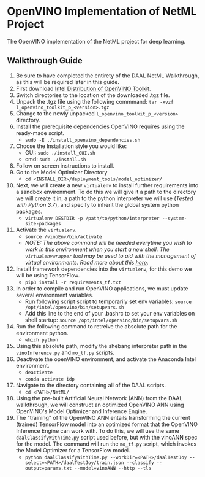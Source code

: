 # OpenVINO Implementation of NetML Project
The OpenVINO implementation of the NetML project for deep learning.

## Walkthrough Guide
1. Be sure to have completed the entirety of the DAAL NetML Walkthrough, as this will be required later in this guide.
2. First download [Intel Distribution of OpenVINO Toolkit](https://software.intel.com/en-us/openvino-toolkit/choose-download/free-download-linux).
3. Switch directories to the location of the downloaded .tgz file.
4. Unpack the .tgz file using the following commmand: `tar -xvzf l_openvino_toolkit_p_<version>.tgz`
5. Change to the newly unpacked `l_openvino_toolkit_p_<version>` directory.
6. Install the prerequisite dependencies OpenVINO requires using the ready-made script.
    - `sudo -E ./install_openvino_dependencies.sh`
7. Choose the Installation style you would like:
    - GUI: `sudo ./install_GUI.sh`
    - cmd: `sudo ./install.sh`
8. Follow on screen instructions to install.
9. Go to the Model Optimizer Directory
    - `cd <INSTALL_DIR>/deployment_tools/model_optimizer/`
10. Next, we will create a new `virtualenv` to install further requirements into a sandbox environment. To do this we will give it a path to the directory we will create it in, a path to the python interpreter we will use (*Tested with Python 3.7*), and specify to inherit the global system python packages.
    - `virtualenv DESTDIR -p /path/to/python/interpreter --system-site-packages` 
11. Activate the `virtualenv`.
    - `source /vinoEnv/bin/activate`
    - *NOTE: The above command will be needed everytime you wish to work in this environment when you start a new shell. The `virtualenvwrapper` tool may be used to aid with the management of virtual environments. Read more about this [here](https://realpython.com/python-virtual-environments-a-primer/).*
12. Install framework dependencies into the `virtualenv`, for this demo we will be using TensorFlow.
    - `pip3 install -r requirements_tf.txt`
13. In order to compile and run OpenVINO applications, we must update several environment variables.
    - Run following script script to temporarily set env variables: `source /opt/intel/openvino/bin/setupvars.sh`
    - Add this line to the end of your .bashrc to set your env variables on shell startup: `source /opt/intel/openvino/bin/setupvars.sh`
14. Run the following command to retreive the absolute path for the environment python.
    - `which python`
15. Using this absolute path, modify the shebang interpreter path in the `vinoInference.py` and `mo_tf.py` scripts.
16. Deactivate the openVINO environment, and activate the Anaconda Intel environment.
    - `deactivate`
    - `conda activate idp`
17. Navigate to the directory containing all of the DAAL scripts.
    - `cd <PATH>/NetML/`
18. Using the pre-built Artificial Neural Network (ANN) from the DAAL walkthrough, we will construct an optimized OpenVINO ANN using OpenVINO's Model Optimizer and Inference Engine.
19. The "training" of the OpenVINO ANN entails transforming the current (trained) TensorFlow model into an optimized format that the OpenVINO Inference Engine can work with. To do this, we will use the same `daalClassifyWithTime.py` script used before, but with the vinoANN spec for the model. The command will run the `mo_tf.py` script, which invokes the Model Optimizer for a TensorFlow model.
    - `python daalClassifyWithTime.py --workDir=<PATH>/daalTestJoy --select=<PATH>/daalTestJoy/train.json --classify --output=params.txt --model=vinoANN --http --tls`
    
